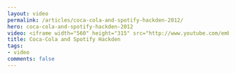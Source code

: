 ```yaml
---
layout: video
permalink: /articles/coca-cola-and-spotify-hackden-2012/
hero: coca-cola-and-spotify-hackden-2012
video: <iframe width="560" height="315" src="http://www.youtube.com/embed/viP-9KHv1fs" frameborder="0" allowfullscreen></iframe>
title: Coca-Cola and Spotify Hackden
tags:
- video
comments: false
---
```


<!-- <div class="hero">{% image posts/coca-cola-and-spotify-hackden-2012/hero.png %}</div> -->

<!-- Coca-Cola and Spotify Hackden -->

